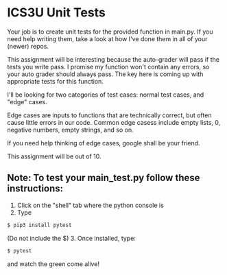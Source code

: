 # ICS3U Unit Tests
Your job is to create unit tests for the provided function in main.py.
If you need help writing them, take a look at how I've done them in all of your (newer) repos.

This assignment will be interesting because the auto-grader will pass if the tests you write pass. I promise my function won't contain any errors, so your auto grader should always pass. The key here is coming up with appropriate tests for this function.

I'll be looking for two categories of test cases: normal test cases, and "edge" cases.

Edge cases are inputs to functions that are technically correct, but often cause little errors in our code. Common edge casess include empty lists, 0, negative numbers, empty strings, and so on.

If you need help thinking of edge cases, google shall be your friend.

This assignment will be out of 10.

## Note: To test your main_test.py follow these instructions:
1. Click on the "shell" tab where the python console is
2. Type
```bash
$ pip3 install pytest
```
(Do not include the $)
3. Once installed, type:
```bash
$ pytest
```
and watch the green come alive!

